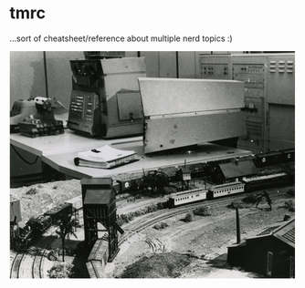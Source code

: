 # tmrc

...sort of cheatsheet/reference about multiple nerd topics :)

![](_attachment/dec.pdp-1.train_set.102649722.lg.jpg)



